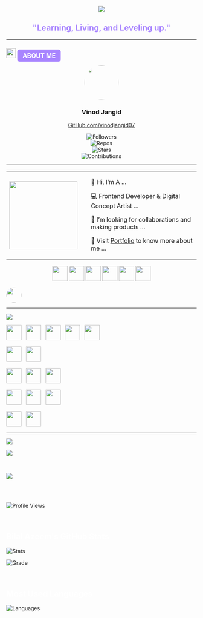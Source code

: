 <!-- Typing + Slow Deleting Effect with Quotes (Fira Code Font, Instant Restart) -->
<p align="center">
  <a href="#">
    <img src="https://readme-typing-svg.demolab.com?font=Fira+Code&weight=450&size=20&duration=5200&pause=0&color=9a80f8&center=true&vCenter=true&width=800&lines=%22Learning%2C+Living%2C+and+Leveling+up.%22&letterSpacing=2&deleteSpeed=150" />
  </a>
</p>


<!-- Quote -->
<h2 align="center" style="color:#A884FF">"Learning, Living, and Leveling up."</h2>

---

<!-- About Me -->
<h3 align="left">
  <img src="https://cdn-icons-png.flaticon.com/512/4712/4712109.png" width="25px"/> 
  <span style="background:#A884FF; color:white; padding:6px 14px; border-radius:6px;"> ABOUT ME </span>
</h3>

<!-- Profile Card -->
<p align="center">
  <img src="https://i.imgur.com/VmYp7K1.png" width="90" style="border-radius:50%;"/>  
</p>

<div align="center">
  
  ### Vinod Jangid  
  [GitHub.com/vinodjangid07](https://github.com/Alien2230)  

  ![Followers](https://img.shields.io/badge/👥-277-blue?style=for-the-badge)  
  ![Repos](https://img.shields.io/badge/📚-47-pink?style=for-the-badge)  
  ![Stars](https://img.shields.io/badge/⭐-435-fdd9a0?style=for-the-badge)  
  ![Contributions](https://img.shields.io/badge/🚀-1216-lightgreen?style=for-the-badge)  

</div>

---

<!-- Short Intro -->
<table>
  <tr>
    <td width="200px">
      <img src="https://i.imgur.com/zY6P3Rq.png" width="180px"/>
    </td>
    <td>
      <p>👋 Hi, I’m A ...</p>
      <p>💻 Frontend Developer & Digital Concept Artist ...</p>
      <p>🎨 I’m looking for collaborations and making products ...</p>
      <p>🔗 Visit <a href="#">Portfolio</a> to know more about me ...</p>
    </td>
  </tr>
</table>



<!-- Social Links -->
<p align="center">
  <a href="https://linkedin.com/in/yourusername"><img src="https://skillicons.dev/icons?i=linkedin" width="40"/></a>
  <a href="mailto:yourmail@gmail.com"><img src="https://skillicons.dev/icons?i=gmail" width="40"/></a>
  <a href="https://x.com/yourusername"><img src="https://skillicons.dev/icons?i=twitter" width="40"/></a>
  <a href="https://instagram.com/yourusername"><img src="https://skillicons.dev/icons?i=instagram" width="40"/></a>
  <a href="#"><img src="https://skillicons.dev/icons?i=figma" width="40"/></a>
  <a href="https://codepen.io/yourusername"><img src="https://skillicons.dev/icons?i=codepen" width="40"/></a>
</p>
  </a>
  <img src="https://avatars.githubusercontent.com/u/00000000?v=4" width="40" style="border-radius:50%;" />
</p>

---

<!-- Tech Stack Badge -->
<p>
  <img src="https://img.shields.io/badge/⚡%20TECH%20STACK-8A2BE2?style=for-the-badge&logoColor=white" />
</p>

<!-- Tech Logos -->
<p align="left">
  <img src="https://cdn.jsdelivr.net/gh/devicons/devicon/icons/css3/css3-original.svg" width="40"/> &nbsp;
  <img src="https://cdn.jsdelivr.net/gh/devicons/devicon/icons/javascript/javascript-original.svg" width="40"/> &nbsp;
  <img src="https://cdn.jsdelivr.net/gh/devicons/devicon/icons/react/react-original.svg" width="40"/> &nbsp;
  <img src="https://cdn.jsdelivr.net/gh/devicons/devicon/icons/nextjs/nextjs-original.svg" width="40"/> &nbsp;
  <img src="https://cdn.jsdelivr.net/gh/devicons/devicon/icons/nodejs/nodejs-original.svg" width="40"/> 
  <br/>

  <img src="https://cdn.jsdelivr.net/gh/devicons/devicon/icons/contentful/contentful-original.svg" width="40"/> &nbsp;
  <img src="https://avatars.githubusercontent.com/u/73868936?s=200&v=4" width="40"/> 
  <br/>

  <img src="https://cdn.jsdelivr.net/gh/devicons/devicon/icons/figma/figma-original.svg" width="40"/> &nbsp;
  <img src="https://cdn.jsdelivr.net/gh/devicons/devicon/icons/photoshop/photoshop-plain.svg" width="40"/> &nbsp;
  <img src="https://cdn.jsdelivr.net/gh/devicons/devicon/icons/illustrator/illustrator-plain.svg" width="40"/> 
  <br/>

  <img src="https://cdn.jsdelivr.net/gh/devicons/devicon/icons/github/github-original.svg" width="40"/> &nbsp;
  <img src="https://cdn.jsdelivr.net/gh/devicons/devicon/icons/git/git-original.svg" width="40"/> &nbsp;
  <img src="https://cdn.jsdelivr.net/gh/devicons/devicon/icons/netlify/netlify-original.svg" width="40"/> 
  <br/>

  <img src="https://cdn.jsdelivr.net/gh/devicons/devicon/icons/c/c-original.svg" width="40"/> &nbsp;
  <img src="https://cdn.jsdelivr.net/gh/devicons/devicon/icons/cplusplus/cplusplus-original.svg" width="40"/>
</p>


---

<!-- Support Section -->
<p>
  <a href="#"><img src="https://img.shields.io/badge/🤍%20SUPPORT%20ME-9B59B6?style=for-the-badge" /></a>
</p>

<p>
  <a href="https://ko-fi.com/yourprofile" target="_blank"><img src="https://ko-fi.com/img/githubbutton_sm.svg" /></a>
</p>

</br>

<!-- GitHub Stats Title -->
<p align="left">
  <img src="https://img.shields.io/badge/GITHUB%20STATS-000000?style=for-the-badge&logo=github&logoColor=white" />
</p>
</br>
</br>


![Profile Views](https://komarev.com/ghpvc/?username=Alien2230&label=Profile%20views&color=blueviolet&style=flat)

</br>

<h2><font color="white"> Bilal Azeem's GitHub Stats</font></h2>

![Stats](https://github-readme-stats.vercel.app/api?username=Alien2230&show_icons=true&theme=dark&count_private=true)


![Grade](https://github-profile-summary-cards.vercel.app/api/cards/productive-time?username=Alien2230&theme=radical)

</br>

<h2><font color="white">Most Used Languages</font></h2>

![Languages](https://github-readme-stats.vercel.app/api/top-langs/?username=Alien2230&layout=compact&theme=radical)

